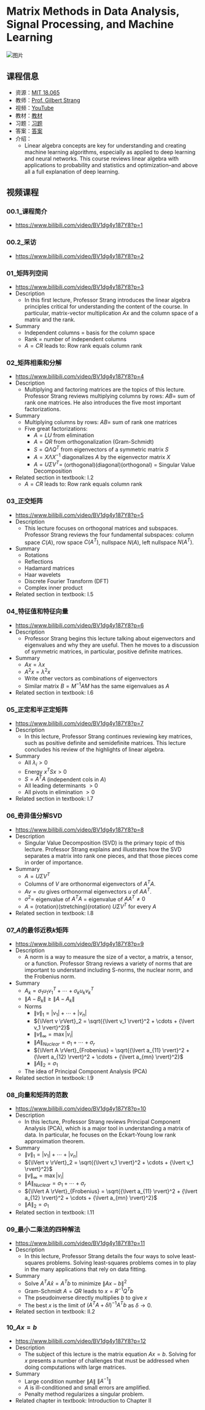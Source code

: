 # Matrix Methods in Data Analysis, Signal Processing, and Machine Learning

![图片](./images/Relationship.jpg)

## 课程信息

- 资源：[MIT 18.065](https://ocw.mit.edu/courses/mathematics/18-065-matrix-methods-in-data-analysis-signal-processing-and-machine-learning-spring-2018/index.htm
)
- 教师：[Prof. Gilbert Strang](http://math.mit.edu/~gs/)
- 视频：[YouTube](https://www.youtube.com/watch?v=t36jZG07MYc)
- 教材：[教材](http://math.mit.edu/~gs/learningfromdata/)
- 习题：[习题](Assignments%20problem%20sets/MIT18_065S18PSets.pdf)
- 答案：[答案](Assignments%20problem%20sets/Solutions%20to%20Exercises.pdf)
- 介绍：
  - Linear algebra concepts are key for understanding and creating machine learning algorithms, especially as applied to deep learning and neural networks. This course reviews linear algebra with applications to probability and statistics and optimization–and above all a full explanation of deep learning.

## 视频课程

### 00.1_课程简介

- <https://www.bilibili.com/video/BV1dg4y187Y8?p=1>

### 00.2_采访

- <https://www.bilibili.com/video/BV1dg4y187Y8?p=2>

### 01_矩阵列空间

- <https://www.bilibili.com/video/BV1dg4y187Y8?p=3>
- Description
  - In this first lecture, Professor Strang introduces the linear algebra principles critical for understanding the content of the course.  In particular, matrix-vector multiplication $Ax$ and the column space of a matrix and the rank.
- Summary
  - Independent columns = basis for the column space
  - Rank = number of independent columns
  - $A=CR$ leads to: Row rank equals column rank

### 02_矩阵相乘和分解

- <https://www.bilibili.com/video/BV1dg4y187Y8?p=4>
- Description
  - Multiplying and factoring matrices are the topics of this lecture. Professor Strang reviews multiplying columns by rows:  $AB=$ sum of rank one matrices. He also introduces the five most important factorizations.
- Summary
  - Multiplying columns by rows:  $AB=$ sum of rank one matrices
  - Five great factorizations:
    - $A=LU$ from elimination
    - $A=QR$ from orthogonalization (Gram-Schmidt)
    - $S=Q\Lambda Q^T$ from eigenvectors of a symmetric matrix $S$
    - $A=X\Lambda X^{-1}$ diagonalizes $A$ by the eigenvector matrix $X$
    - $A=U\Sigma V^T=$ (orthogonal)(diagonal)(orthogonal) = Singular Value Decomposition
- Related section in textbook: I.2
  - $A=CR$ leads to: Row rank equals column rank

### 03_正交矩阵

- <https://www.bilibili.com/video/BV1dg4y187Y8?p=5>
- Description
  - This lecture focuses on orthogonal matrices and subspaces. Professor Strang reviews the four fundamental subspaces: column space $C(A)$, row space $C(A^T)$, nullspace $N(A)$, left nullspace $N(A^T)$.
- Summary
  - Rotations
  - Reflections
  - Hadamard matrices
  - Haar wavelets
  - Discrete Fourier Transform (DFT)
  - Complex inner product
- Related section in textbook: I.5

### 04_特征值和特征向量

- <https://www.bilibili.com/video/BV1dg4y187Y8?p=6>
- Description
  - Professor Strang begins this lecture talking about eigenvectors and eigenvalues and why they are useful. Then he moves to a discussion of symmetric matrices, in particular, positive definite matrices.
- Summary
  - $Ax=\lambda x$
  - $A^2x=\lambda^2 x$
  - Write other vectors as combinations of eigenvectors
  - Similar matrix $B=M^{-1}AM$ has the same eigenvalues as $A$
- Related section in textbook: I.6

### 05_正定和半正定矩阵

- <https://www.bilibili.com/video/BV1dg4y187Y8?p=7>
- Description
  - In this lecture, Professor Strang continues reviewing key matrices, such as positive definite and semidefinite matrices. This lecture concludes his review of the highlights of linear algebra.
- Summary
  - All $\lambda_i>0$
  - Energy $x^TSx>0$
  - $S=A^TA$ (independent cols in $A$)
  - All leading determinants $>0$
  - All pivots in elimination $>0$
- Related section in textbook: I.7

### 06_奇异值分解SVD

- <https://www.bilibili.com/video/BV1dg4y187Y8?p=8>
- Description
  - Singular Value Decomposition (SVD) is the primary topic of this lecture. Professor Strang explains and illustrates how the SVD separates a matrix into rank one pieces, and that those pieces come in order of importance.
- Summary
  - $A=U\Sigma V^T$
  - Columns of $V$ are orthonormal eigenvectors of $A^TA$.
  - $Av=\sigma u$ gives orthonormal eigenvectors $u$ of $AA^T$.
  - $\sigma^2=$ eigenvalue of $A^TA$ = eigenvalue of $AA^T\neq0$
  - $A$ = (rotation)(stretching)(rotation) $U\Sigma V^T$ for every $A$
- Related section in textbook: I.8

### 07_$A$的最邻近秩$k$矩阵

- <https://www.bilibili.com/video/BV1dg4y187Y8?p=9>
- Description
  - A norm is a way to measure the size of a vector, a matrix, a tensor, or a function. Professor Strang reviews a variety of norms that are important to understand including S-norms, the nuclear norm, and the Frobenius norm.
- Summary
  - $A_k=\sigma_1u_1v^T_1+\cdots+\sigma_ku_kv^T_k$
  - $\lVert A-B_k \rVert \geq \lVert A-A_k \rVert$
  - Norms
    - ${\lVert v \rVert}_1 = \lvert v_1 \rvert + \cdots + \lvert v_n \rvert$
    - ${\lVert v \rVert}_2 = \sqrt{{\lvert v_1 \rvert}^2 + \cdots + {\lvert v_1 \rvert}^2}$
    - ${\lVert v \rVert}_{\infty} = \max {\lvert v_i \rvert}$
    - ${\lVert A \rVert}_{Nuclear} = \sigma_1 + \cdots + \sigma_r$
    - ${\lVert A \rVert}_{Frobenius} = \sqrt{{\lvert a_{11} \rvert}^2 + {\lvert a_{12} \rvert}^2 + \cdots + {\lvert a_{mn} \rvert}^2}$
    - ${\lVert A \rVert}_2 = \sigma_1$
  - The idea of Principal Component Analysis (PCA)
- Related section in textbook: I.9

### 08_向量和矩阵的范数

- <https://www.bilibili.com/video/BV1dg4y187Y8?p=10>
- Description
  - In this lecture, Professor Strang reviews Principal Component Analysis (PCA), which is a major tool in understanding a matrix of data. In particular, he focuses on the Eckart-Young low rank approximation theorem.
- Summary
  - ${\lVert v \rVert}_1 = \lvert v_1 \rvert + \cdots + \lvert v_n \rvert$
  - ${\lVert v \rVert}_2 = \sqrt{{\lvert v_1 \rvert}^2 + \cdots + {\lvert v_1 \rvert}^2}$
  - ${\lVert v \rVert}_{\infty} = \max {\lvert v_i \rvert}$
  - ${\lVert A \rVert}_{Nuclear} = \sigma_1 + \cdots + \sigma_r$
  - ${\lVert A \rVert}_{Frobenius} = \sqrt{{\lvert a_{11} \rvert}^2 + {\lvert a_{12} \rvert}^2 + \cdots + {\lvert a_{mn} \rvert}^2}$
  - ${\lVert A \rVert}_2 = \sigma_1$
- Related section in textbook: I.11

### 09_最小二乘法的四种解法

- <https://www.bilibili.com/video/BV1dg4y187Y8?p=11>
- Description
  - In this lecture, Professor Strang details the four ways to solve least-squares problems. Solving least-squares problems comes in to play in the many applications that rely on data fitting.
- Summary
  - Solve $A^TA\hat{x}=A^Tb$ to minimize $\lVert Ax-b \rVert ^2$
  - Gram-Schmidt $A=QR$ leads to $x=R^{-1}Q^Tb$
  - The pseudoinverse directly multiplies $b$ to give $x$
  - The best $x$ is the limit of $(A^TA+\delta I)^{-1}A^Tb$ as $\delta \rightarrow 0$.
- Related section in textbook: II.2

### 10_$Ax=b$

- <https://www.bilibili.com/video/BV1dg4y187Y8?p=12>
- Description
  - The subject of this lecture is the matrix equation $Ax=b$. Solving for $x$ presents a number of challenges that must be addressed when doing computations with large matrices.
- Summary
  - Large condition number $\lVert A \rVert$ $\lVert A^{-1} \rVert$
  - $A$ is ill-conditioned and small errors are amplified.
  - Penalty method regularizes a singular problem.
- Related chapter in textbook: Introduction to Chapter II
